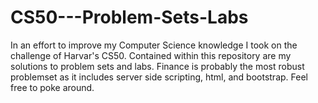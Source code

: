 # CS50---Problem-Sets-Labs

In an effort to improve my Computer Science knowledge I took on the challenge of Harvar's CS50. Contained within this repository are my solutions to problem sets and labs. Finance is probably the most robust problemset as it includes server side scripting, html, and bootstrap. Feel free to poke around. 
